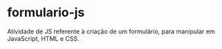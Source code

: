 # formulario-js
Atividade de JS referente à criação de um formulário, para manipular em JavaScript, HTML e CSS.
